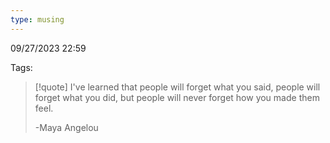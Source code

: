 ```yaml
---
type: musing
---
```

09/27/2023 22:59

Tags: 


>[!quote]
>I've learned that people will forget what you said, people will forget what you did, but people will never forget how you made them feel.
> 
> \-Maya Angelou

